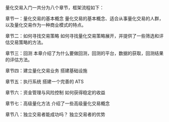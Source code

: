 量化交易入门一共分为八个章节，框架流程如下：

章节一：量化交易的基本概念
量化交易的基本概念、适合从事量化交易的人群，以及量化交易作为一种商业模式的特点。

章节二：如何寻找交易策略
如何寻找量化交易策略展开，并提供了一些筛选和评估交易策略的方法。

章节三：回测
本章介绍了为什么要做回测，回测的平台，数据的获取，回测结果的评估方法。

章节四：建立量化交易业务
搭建基础设施

章节五：执行系统
搭建一个完善的 ATS

章节六：资金管理与风险控制
如何获得稳定的收益

章节七：高级量化方法
介绍了一些高级量化交易概念

章节八：独立交易者能成功吗？
独立交易者的优势
